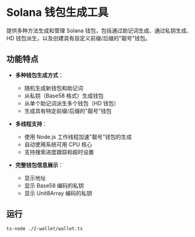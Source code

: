 # Solana 钱包生成工具

提供多种方法生成和管理 Solana 钱包，包括通过助记词生成、通过私钥生成、HD 钱包派生，以及创建具有自定义前缀/后缀的"靓号"钱包。

## 功能特点

- **多种钱包生成方式**：
  - 随机生成新钱包和助记词
  - 从私钥（Base58 格式）生成钱包
  - 从单个助记词派生多个钱包（HD 钱包）
  - 生成具有特定前缀/后缀的"靓号"钱包

- **多线程支持**：
  - 使用 Node.js 工作线程加速"靓号"钱包的生成
  - 自动使用系统可用 CPU 核心
  - 支持搜索进度跟踪和超时设置

- **完整钱包信息展示**：
  - 显示地址
  - 显示 Base58 编码的私钥
  - 显示 Unit8Array 编码的私钥

## 运行

```bash
ts-node ./2-wallet/wallet.ts
